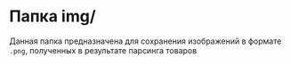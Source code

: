 # Папка img/

Данная папка предназначена для сохранения изображений в формате `.png`, полученных в результате парсинга товаров